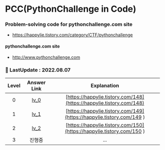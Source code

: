 # PCC(PythonChallenge in Code)
### Problem-solving code for pythonchallenge.com site
- https://happylie.tistory.com/category/CTF/pythonchallenge

#### pythonchallenge.com site
- http://www.pythonchallenge.com

### 📆 LastUpdate : 2022.08.07
| Level |                                    Answer Link                                     |                              Explanation                              |
|:-----:|:----------------------------------------------------------------------------------:|:---------------------------------------------------------------------:|
|   0   | [lv_0](https://github.com/happylie/pythonchallenge_code/blob/main/lv_0/level_0.py) | [https://happylie.tistory.com/148](https://happylie.tistory.com/148)  |
|   1   | [lv_1](https://github.com/happylie/pythonchallenge_code/blob/main/lv_1/level_1.py) | [https://happylie.tistory.com/149](https://happylie.tistory.com/149 ) |
|   2   | [lv_2](https://github.com/happylie/pythonchallenge_code/blob/main/lv_2/level_2.py) | [https://happylie.tistory.com/150](https://happylie.tistory.com/150 ) |
|   3   |                                        진행중                                         |                                  ...                                  |

